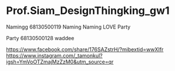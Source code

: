# Prof.Siam_DesignThingking_gw1

Namingg
68130500119 Naming
Naming LOVE Party

Party 68130500128
waddee


https://www.facebook.com/share/176SAZstrH/?mibextid=wwXIfr
https://www.instagram.com/_tamonkul?igsh=YmVoOTZmajMzZzM0&utm_source=qr
